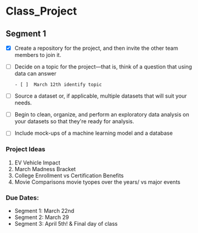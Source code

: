 # Class_Project

## Segment 1
- [x] Create a repository for the project, and then invite the other team members to join it.
- [ ] Decide on a topic for the project—that is, think of a question that using data can answer
      
      - [ ]  March 12th identify topic
- [ ] Source a dataset or, if applicable, multiple datasets that will suit your needs.
- [ ] Begin to clean, organize, and perform an exploratory data analysis on your datasets so that they're ready for analysis.
- [ ] Include mock-ups of a machine learning model and a database

### Project Ideas
1. EV Vehicle Impact
2. March Madness Bracket
3. College Enrollment vs Certification Benefits
4. Movie Comparisons movie tyopes over the years/ vs major events




### Due Dates: 
 - Segment 1: March 22nd 
 - Segment 2: March 29
 - Segment 3: April 5th! & Final day of class
